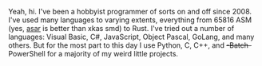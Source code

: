 Yeah, hi. I've been a hobbyist programmer of sorts on and off since 2008. I've used many languages to varying extents, everything from 65816 ASM (yes, [asar](https://github.com/RPGHacker/asar) is better than xkas smd) to Rust. I've tried out a number of languages: Visual Basic, C#, JavaScript, Object Pascal, GoLang, and many others. But for the most part to this day I use Python, C, C++, and ~~-Batch-~~ PowerShell for a majority of my weird little projects.
